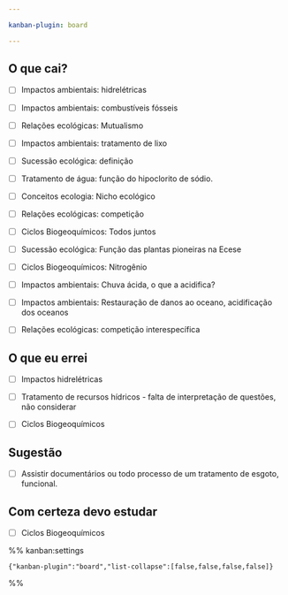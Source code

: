 ```yaml
---

kanban-plugin: board

---
```


## O que cai?

- [ ] Impactos ambientais: hidrelétricas
- [ ] Impactos ambientais: combustíveis fósseis
- [ ] Relações ecológicas: Mutualismo
- [ ] Impactos ambientais: tratamento de lixo
- [ ] Sucessão ecológica: definição
- [ ] Tratamento de água: função do hipoclorito de sódio.
- [ ] Conceitos ecologia: Nicho ecológico
- [ ] Relações ecológicas: competição
- [ ] Ciclos Biogeoquímicos: Todos juntos
- [ ] Sucessão ecológica: Função das plantas pioneiras na Ecese
- [ ] Ciclos Biogeoquímicos: Nitrogênio
- [ ] Impactos ambientais: Chuva ácida, o que a acidifica?
- [ ] Impactos ambientais: Restauração de danos ao oceano, acidificação dos oceanos
- [ ] Relações ecológicas: competição interespecífica


## O que eu errei

- [ ] Impactos hidrelétricas
- [ ] Tratamento de recursos hídricos - falta de interpretação de questões, não considerar
- [ ] Ciclos Biogeoquímicos


## Sugestão

- [ ] Assistir documentários ou todo processo de um tratamento de esgoto, funcional.


## Com certeza devo estudar

- [ ] Ciclos Biogeoquímicos




%% kanban:settings
```
{"kanban-plugin":"board","list-collapse":[false,false,false,false]}
```
%%